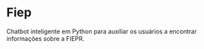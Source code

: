 # Fiep
Chatbot inteligente em Python para auxiliar os usuários a encontrar informações sobre a FIEPR.
